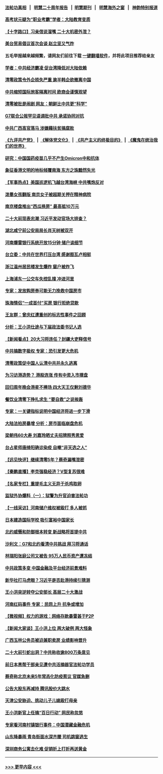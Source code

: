 #### [法轮功真相](https://github.com/gfw-breaker/truth/blob/master/README.md?t=0) &nbsp;&nbsp;|&nbsp;&nbsp; [明慧二十周年报告](https://github.com/gfw-breaker/mh-reports/blob/master/README.md?t=0) &nbsp;&nbsp;|&nbsp;&nbsp;[明慧期刊](https://github.com/gfw-breaker/mh-qikan) &nbsp;&nbsp;|&nbsp;&nbsp; [明慧海外之窗](https://github.com/gfw-breaker/mh-news/blob/master/README.md?t=0) &nbsp;&nbsp;|&nbsp;&nbsp; [神韵特别报道](https://github.com/gfw-breaker/mh-news/blob/master/shenyun.md?t=0)
#### [高考状元疑为“职业考霸”学者：大陆教育变质](../pages/nsc413/n13769211.md?t=06290201) 
#### [【十字路口】习亲信说溜嘴 二十大机密外泄？](../pages/nsc413/n13769298.md?t=06290201) 
#### [美台贸易倡议首次会谈 赵立坚又气炸](../pages/nsc413/n13768956.md?t=06290201) 
#### 五毛举报越来越频繁，请网友们前往下载 [一键翻墙软件](https://github.com/gfw-breaker/ssr-accounts)，并将此项目推荐给亲友
#### [学者：中共经济霸凌 促台湾降低对大陆依赖](../pages/nsc413/n13769294.md?t=06290201) 
#### [清零政策令外企损失严重 逾半韩企欲撤离中国](../pages/nsc413/n13769374.md?t=06290201) 
#### [中共缩短国际旅客隔离时间 欧商会谨慎观望](../pages/nsc413/n13769210.md?t=06290201) 
#### [清零被批是闹剧 网友：朝鲜比中共更“科学”](../pages/nsc413/n13768825.md?t=06290201) 
#### [G7联合公报罕见语调批中共 承诺协同对抗](../pages/nsc413/n13769314.md?t=06290201) 
#### [中共广西高官落马 涉嫌藉扶贫搞腐败](../pages/nsc413/n13769363.md?t=06290201) 
#### [《九评共产党》](https://github.com/begood0513/9ping.md/blob/master/README.md) &nbsp;|&nbsp; [《解体党文化》](../../../../jtdwh.md/blob/master/README.md)  &nbsp;|&nbsp; [《共产主义的终极目的》](../../../../gczydzjmd.md/blob/master/README.md) &nbsp;|&nbsp; [《魔鬼在统治我们的世界》](../../../../mgztzwmdsj.md/blob/master/README.md) 
#### [研究：中国国药疫苗几乎不产生Omicron中和抗体](../pages/nsc413/n13769346.md?t=06290201) 
#### [象征香港文明的地标倾覆南海 东方之珠黯然失光](../pages/nsc413/n13769340.md?t=06290201) 
#### [【军事热点】美国巡逻机飞越台湾海峡 中共嘴炮反对](../pages/nsc413/n13768976.md?t=06290201) 
#### [泼墨女孩翻版 南京女子被超期关押在精神病院](../pages/nsc413/n13769126.md?t=06290201) 
#### [南京楼盘推出“西瓜换房” 最高抵10万元](../pages/nsc413/n13769154.md?t=06290201) 
#### [二十大前现表忠潮 习近平发动官场大排查？](../pages/nsc413/n13769156.md?t=06290201) 
#### [湖北咸宁前公安局局长肖天树被双开](../pages/nsc413/n13769117.md?t=06290201) 
#### [河南爆雷银行系统开放15分钟 储户谈细节](../pages/nsc413/n13769012.md?t=06290201) 
#### [台立委：中共在世界打压台湾 感谢图瓦卢相挺](../pages/nsc413/n13769031.md?t=06290201) 
#### [浙江温州居民楼发生爆炸 窗户被炸飞](../pages/nsc413/n13769071.md?t=06290201) 
#### [上海浦东一公交车失控乱撞 冲进河里](../pages/nsc413/n13769015.md?t=06290201) 
#### [专家：发放购房券可能无力挽救中国房市](../pages/nsc413/n13769001.md?t=06290201) 
#### [珠海情侣“一成首付”买房 银行拒绝贷款](../pages/nsc413/n13768958.md?t=06290201) 
#### [王友群：曾庆红遭重创的标志性事件之回顾](../pages/nsc413/n13767460.md?t=06290201) 
#### [分析：王小洪仕途与下届政法委书记人选](../pages/nsc413/n13768985.md?t=06290201) 
#### [【新闻看点】20大习将连任？封疆大吏释信号](../pages/nsc413/n13768739.md?t=06290201) 
#### [中共搞数字极权 专家：恐引发更大危机](../pages/nsc413/n13768798.md?t=06290201) 
#### [清零政策促中国人认清中共并永久逃离](../pages/nsc413/n13768710.md?t=06290201) 
#### [为习访港造势？ 港股连涨 传有中资入市撑盘](../pages/nsc413/n13768843.md?t=06290201) 
#### [回归周年晚会港星不捧场 四大天王仅剩刘德华](../pages/nsc413/n13768760.md?t=06290201) 
#### [餐饮业清零下挣扎求生 “要自救”之说挨轰](../pages/nsc413/n13768571.md?t=06290201) 
#### [专家：一关键指标说明中国经济将进一步下滑](../pages/nsc413/n13768754.md?t=06290201) 
#### [大陆法拍房暴增 分析：房市面临崩盘危机](../pages/nsc413/n13768591.md?t=06290201) 
#### [梁朝伟60大寿 刘嘉玲晒丈夫招牌照秀恩爱](../pages/nsc413/n13768712.md?t=06290201) 
#### [台占星师唐绮阳确诊染疫 自嘲“非天选之人”](../pages/nsc413/n13768694.md?t=06290201) 
#### [【远见快评】继续清零5年？蔡奇漏嘴泄密](../pages/nsc413/n13768743.md?t=06290201) 
#### [【秦鹏直播】李克强稳经济？V型复苏很难](../pages/nsc413/n13768690.md?t=06290201) 
#### [【名家专栏】重提毛主义无异于杀鸡取卵](../pages/nsc413/n13768484.md?t=06290201) 
#### [监狱外协爆料（一）：狱警为升官迫害法轮功](../pages/nsc413/n13768538.md?t=06290201) 
#### [【一线采访】河南储户维权被殴打 多人被抓](../pages/nsc413/n13768629.md?t=06290201) 
#### [日本建造国际学校 吸引富裕中国家长](../pages/nsc413/n13768661.md?t=06290201) 
#### [北约威慑和防御根本转变 新战略将首提中共](../pages/nsc413/n13768665.md?t=06290201) 
#### [沙利文：G7和北约看清中共挑战 拜习将通话](../pages/nsc413/n13768652.md?t=06290201) 
#### [林瑞阳张庭公司又被告 95万人民币资产遭冻结](../pages/nsc413/n13768569.md?t=06290201) 
#### [中共政策多变 中国金融及平台经济前景难料](../pages/nsc413/n13768653.md?t=06290201) 
#### [新华社打马虎眼？习近平是否赴港持续引猜测](../pages/nsc413/n13768605.md?t=06290201) 
#### [王小洪突逆转夺公安部长 高层二十大激战](../pages/nsc413/n13768597.md?t=06290201) 
#### [河南红码事件 专家：民怨上升 抗争或增加](../pages/nsc413/n13768468.md?t=06290201) 
#### [【微视频】权力的游戏：网络存款暴雷甚于P2P](../pages/nsc413/n13768525.md?t=06290201) 
#### [【新闻大家谈】王小洪上位 两大破例 两大怪象](../pages/nsc413/n13768511.md?t=06290201) 
#### [广西玉林公务员被迫兼职卖房 业绩影响晋升](../pages/nsc413/n13768431.md?t=06290201) 
#### [二十大前引蛇出洞？中共称收逾800万条意见](../pages/nsc413/n13768066.md?t=06290201) 
#### [前日本黑帮干部亲见遭中共活摘器官法轮功学员](../pages/nsc413/n13767360.md?t=06290201) 
#### [蔡奇称北京未来5年常态化防疫惹议 官媒急删](../pages/nsc413/n13768413.md?t=06290201) 
#### [公告大股东再减持 腾讯股价大跳水](../pages/nsc413/n13768443.md?t=06290201) 
#### [天津公安胁迫、挑动儿子儿媳殴打母亲](../pages/nsc413/n13767387.md?t=06290201) 
#### [王小洪新官上任搞“百日行动” 网民称忽悠](../pages/nsc413/n13768137.md?t=06290201) 
#### [专家看河南村镇银行事件：中国潜藏金融危机](../pages/nsc413/n13768193.md?t=06290201) 
#### [山东降暴雨 青岛街面水深齐腰 司机跳窗逃生](../pages/nsc413/n13768292.md?t=06290201) 
#### [深圳商务公寓去化难 促销折上打折再送黄金](../pages/nsc413/n13768167.md?t=06290201) 

----
#### [ >>> 更早内容 <<< ](../indexes/nsc413-earlier.md)
